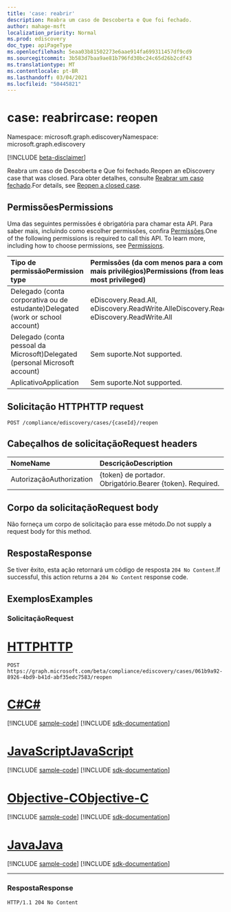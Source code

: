 ```yaml
---
title: 'case: reabrir'
description: Reabra um caso de Descoberta e Que foi fechado.
author: mahage-msft
localization_priority: Normal
ms.prod: ediscovery
doc_type: apiPageType
ms.openlocfilehash: 5eaa03b81502273e6aae914fa699311457df9cd9
ms.sourcegitcommit: 3b583d7baa9ae81b796fd30bc24c65d26b2cdf43
ms.translationtype: MT
ms.contentlocale: pt-BR
ms.lasthandoff: 03/04/2021
ms.locfileid: "50445821"
---
```

# <a name="case-reopen"></a><span data-ttu-id="f5209-103">case: reabrir</span><span class="sxs-lookup"><span data-stu-id="f5209-103">case: reopen</span></span>

<span data-ttu-id="f5209-104">Namespace: microsoft.graph.ediscovery</span><span class="sxs-lookup"><span data-stu-id="f5209-104">Namespace: microsoft.graph.ediscovery</span></span>

[!INCLUDE [beta-disclaimer](../../includes/beta-disclaimer.md)]

<span data-ttu-id="f5209-105">Reabra um caso de Descoberta e Que foi fechado.</span><span class="sxs-lookup"><span data-stu-id="f5209-105">Reopen an eDiscovery case that was closed.</span></span> <span data-ttu-id="f5209-106">Para obter detalhes, consulte [Reabrar um caso fechado](/microsoft-365/compliance/close-or-delete-case#reopen-a-closed-case).</span><span class="sxs-lookup"><span data-stu-id="f5209-106">For details, see [Reopen a closed case](/microsoft-365/compliance/close-or-delete-case#reopen-a-closed-case).</span></span>

## <a name="permissions"></a><span data-ttu-id="f5209-107">Permissões</span><span class="sxs-lookup"><span data-stu-id="f5209-107">Permissions</span></span>

<span data-ttu-id="f5209-p102">Uma das seguintes permissões é obrigatória para chamar esta API. Para saber mais, incluindo como escolher permissões, confira [Permissões](/graph/permissions-reference).</span><span class="sxs-lookup"><span data-stu-id="f5209-p102">One of the following permissions is required to call this API. To learn more, including how to choose permissions, see [Permissions](/graph/permissions-reference).</span></span>

|<span data-ttu-id="f5209-110">Tipo de permissão</span><span class="sxs-lookup"><span data-stu-id="f5209-110">Permission type</span></span>|<span data-ttu-id="f5209-111">Permissões (da com menos para a com mais privilégios)</span><span class="sxs-lookup"><span data-stu-id="f5209-111">Permissions (from least to most privileged)</span></span>|
|:---|:---|
|<span data-ttu-id="f5209-112">Delegado (conta corporativa ou de estudante)</span><span class="sxs-lookup"><span data-stu-id="f5209-112">Delegated (work or school account)</span></span>|<span data-ttu-id="f5209-113">eDiscovery.Read.All, eDiscovery.ReadWrite.All</span><span class="sxs-lookup"><span data-stu-id="f5209-113">eDiscovery.Read.All, eDiscovery.ReadWrite.All</span></span>|
|<span data-ttu-id="f5209-114">Delegado (conta pessoal da Microsoft)</span><span class="sxs-lookup"><span data-stu-id="f5209-114">Delegated (personal Microsoft account)</span></span>|<span data-ttu-id="f5209-115">Sem suporte.</span><span class="sxs-lookup"><span data-stu-id="f5209-115">Not supported.</span></span>|
|<span data-ttu-id="f5209-116">Aplicativo</span><span class="sxs-lookup"><span data-stu-id="f5209-116">Application</span></span>|<span data-ttu-id="f5209-117">Sem suporte.</span><span class="sxs-lookup"><span data-stu-id="f5209-117">Not supported.</span></span>|

## <a name="http-request"></a><span data-ttu-id="f5209-118">Solicitação HTTP</span><span class="sxs-lookup"><span data-stu-id="f5209-118">HTTP request</span></span>

<!-- {
  "blockType": "ignored"
}
-->

``` http
POST /compliance/ediscovery/cases/{caseId}/reopen
```

## <a name="request-headers"></a><span data-ttu-id="f5209-119">Cabeçalhos de solicitação</span><span class="sxs-lookup"><span data-stu-id="f5209-119">Request headers</span></span>

|<span data-ttu-id="f5209-120">Nome</span><span class="sxs-lookup"><span data-stu-id="f5209-120">Name</span></span>|<span data-ttu-id="f5209-121">Descrição</span><span class="sxs-lookup"><span data-stu-id="f5209-121">Description</span></span>|
|:---|:---|
|<span data-ttu-id="f5209-122">Autorização</span><span class="sxs-lookup"><span data-stu-id="f5209-122">Authorization</span></span>|<span data-ttu-id="f5209-p103">{token} de portador. Obrigatório.</span><span class="sxs-lookup"><span data-stu-id="f5209-p103">Bearer {token}. Required.</span></span>|

## <a name="request-body"></a><span data-ttu-id="f5209-125">Corpo da solicitação</span><span class="sxs-lookup"><span data-stu-id="f5209-125">Request body</span></span>

<span data-ttu-id="f5209-126">Não forneça um corpo de solicitação para esse método.</span><span class="sxs-lookup"><span data-stu-id="f5209-126">Do not supply a request body for this method.</span></span>

## <a name="response"></a><span data-ttu-id="f5209-127">Resposta</span><span class="sxs-lookup"><span data-stu-id="f5209-127">Response</span></span>

<span data-ttu-id="f5209-128">Se tiver êxito, esta ação retornará um código de resposta `204 No Content`.</span><span class="sxs-lookup"><span data-stu-id="f5209-128">If successful, this action returns a `204 No Content` response code.</span></span>

## <a name="examples"></a><span data-ttu-id="f5209-129">Exemplos</span><span class="sxs-lookup"><span data-stu-id="f5209-129">Examples</span></span>

### <a name="request"></a><span data-ttu-id="f5209-130">Solicitação</span><span class="sxs-lookup"><span data-stu-id="f5209-130">Request</span></span>

# <a name="http"></a>[<span data-ttu-id="f5209-131">HTTP</span><span class="sxs-lookup"><span data-stu-id="f5209-131">HTTP</span></span>](#tab/http)

<!-- {
  "blockType": "request",
  "name": "case_reopen"
}
-->

``` http
POST https://graph.microsoft.com/beta/compliance/ediscovery/cases/061b9a92-8926-4bd9-b41d-abf35edc7583/reopen
```
# <a name="c"></a>[<span data-ttu-id="f5209-132">C#</span><span class="sxs-lookup"><span data-stu-id="f5209-132">C#</span></span>](#tab/csharp)
[!INCLUDE [sample-code](../includes/snippets/csharp/ediscoverycase-reopen-csharp-snippets.md)]
[!INCLUDE [sdk-documentation](../includes/snippets/snippets-sdk-documentation-link.md)]

# <a name="javascript"></a>[<span data-ttu-id="f5209-133">JavaScript</span><span class="sxs-lookup"><span data-stu-id="f5209-133">JavaScript</span></span>](#tab/javascript)
[!INCLUDE [sample-code](../includes/snippets/javascript/ediscoverycase-reopen-javascript-snippets.md)]
[!INCLUDE [sdk-documentation](../includes/snippets/snippets-sdk-documentation-link.md)]

# <a name="objective-c"></a>[<span data-ttu-id="f5209-134">Objective-C</span><span class="sxs-lookup"><span data-stu-id="f5209-134">Objective-C</span></span>](#tab/objc)
[!INCLUDE [sample-code](../includes/snippets/objc/ediscoverycase-reopen-objc-snippets.md)]
[!INCLUDE [sdk-documentation](../includes/snippets/snippets-sdk-documentation-link.md)]

# <a name="java"></a>[<span data-ttu-id="f5209-135">Java</span><span class="sxs-lookup"><span data-stu-id="f5209-135">Java</span></span>](#tab/java)
[!INCLUDE [sample-code](../includes/snippets/java/ediscoverycase-reopen-java-snippets.md)]
[!INCLUDE [sdk-documentation](../includes/snippets/snippets-sdk-documentation-link.md)]

---

### <a name="response"></a><span data-ttu-id="f5209-136">Resposta</span><span class="sxs-lookup"><span data-stu-id="f5209-136">Response</span></span>

<!-- {
  "blockType": "response",
  "truncated": true
}
-->

``` http
HTTP/1.1 204 No Content
```
